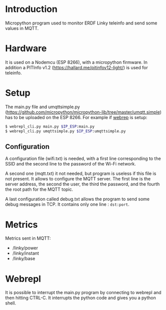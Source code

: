 # Introduction

Micropython program used to monitor ERDF Linky teleinfo and send some values in MQTT.

# Hardware

It is used on a Nodemcu (ESP 8266), with a micropython firmware. In addition a PITInfo v1.2 (https://hallard.me/pitinfov12-light/) is used for teleinfo.

# Setup

The main.py file and umqttsimple.py (https://github.com/micropython/micropython-lib/tree/master/umqtt.simple) has to be uploaded on the ESP 8266. For example if [webrep](https://github.com/micropython/webrepl) is setup:

```bash
$ webrepl_cli.py main.py $IP_ESP:main.py
$ webrepl_cli.py umqttsimple.py $IP_ESP:umqttsimple.py
```

## Configuration

A configuration file (wifi.txt) is needed, with a first line corresponding to the SSID and the second line to the password of the Wi-Fi network.

A second one (mqtt.txt) it not needed, but program is useless if this file is not present. It allows to configure the MQTT server. The first line is the server address, the second the user, the third the password, and the fourth the root path for the MQTT topic.

A last configuration called debug.txt allows the program to send some debug messages in TCP. It contains only one line : `dst:port`.

# Metrics

Metrics sent in MQTT:
- /linky/power
- /linky/instant
- /linky/base

# Webrepl

It is possible to interrupt the main.py program by connecting to webrepl and then hitting CTRL-C. It interrupts the python code and gives you a python shell.
